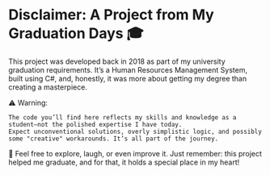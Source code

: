 
# Disclaimer: A Project from My Graduation Days 🎓

This project was developed back in 2018 as part of my university graduation requirements. It’s a Human Resources Management System, built using C#, and, honestly, it was more about getting my degree than creating a masterpiece.

⚠️ Warning:

    The code you’ll find here reflects my skills and knowledge as a student—not the polished expertise I have today.
    Expect unconventional solutions, overly simplistic logic, and possibly some "creative" workarounds. It’s all part of the journey.

🤝 Feel free to explore, laugh, or even improve it. Just remember: this project helped me graduate, and for that, it holds a special place in my heart!
